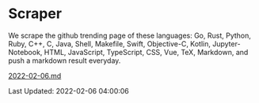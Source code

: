 # Scraper

We scrape the github trending page of these languages: Go, Rust, Python, Ruby, C++, C, Java, Shell, Makefile, Swift, Objective-C, Kotlin, Jupyter-Notebook, HTML, JavaScript, TypeScript, CSS, Vue, TeX, Markdown, and push a markdown result everyday.

[2022-02-06.md](https://github.com/yangwenmai/github-trending-backup/blob/master/2022-02-06.md)

Last Updated: 2022-02-06 04:00:06
